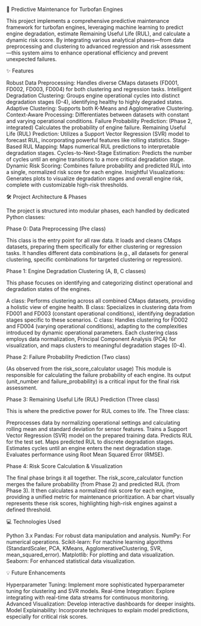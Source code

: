 🚀 Predictive Maintenance for Turbofan Engines

This project implements a comprehensive predictive maintenance framework for turbofan engines, leveraging machine learning to predict engine degradation, estimate Remaining Useful Life (RUL), and calculate a dynamic risk score. By integrating various analytical phases—from data preprocessing and clustering to advanced regression and risk assessment—this system aims to enhance operational efficiency and prevent unexpected failures.

✨ Features

Robust Data Preprocessing: Handles diverse CMaps datasets (FD001, FD002, FD003, FD004) for both clustering and regression tasks.
Intelligent Degradation Clustering: Groups engine operational cycles into distinct degradation stages (0-4), identifying healthy to highly degraded states.
Adaptive Clustering: Supports both K-Means and Agglomerative Clustering.
Context-Aware Processing: Differentiates between datasets with constant and varying operational conditions.
Failure Probability Prediction: (Phase 2, integrated) Calculates the probability of engine failure.
Remaining Useful Life (RUL) Prediction: Utilizes a Support Vector Regression (SVR) model to forecast RUL, incorporating powerful features like rolling statistics.
Stage-Based RUL Mapping: Maps numerical RUL predictions to interpretable degradation stages.
Cycles-to-Next-Stage Estimation: Predicts the number of cycles until an engine transitions to a more critical degradation stage.
Dynamic Risk Scoring: Combines failure probability and predicted RUL into a single, normalized risk score for each engine.
Insightful Visualizations: Generates plots to visualize degradation stages and overall engine risk, complete with customizable high-risk thresholds.

🛠️ Project Architecture & Phases

The project is structured into modular phases, each handled by dedicated Python classes:

Phase 0: Data Preprocessing (Pre class)

This class is the entry point for all raw data. It loads and cleans CMaps datasets, preparing them specifically for either clustering or regression tasks. It handles different data combinations (e.g., all datasets for general clustering, specific combinations for targeted clustering or regression).

Phase 1: Engine Degradation Clustering (A, B, C classes)

This phase focuses on identifying and categorizing distinct operational and degradation states of the engines.

A class: Performs clustering across all combined CMaps datasets, providing a holistic view of engine health.
B class: Specializes in clustering data from FD001 and FD003 (constant operational conditions), identifying degradation stages specific to these scenarios.
C class: Handles clustering for FD002 and FD004 (varying operational conditions), adapting to the complexities introduced by dynamic operational parameters. Each clustering class employs data normalization, Principal Component Analysis (PCA) for visualization, and maps clusters to meaningful degradation stages (0-4).

Phase 2: Failure Probability Prediction (Two class)

(As observed from the risk_score_calculator usage) This module is responsible for calculating the failure probability of each engine. Its output (unit_number and failure_probability) is a critical input for the final risk assessment.

Phase 3: Remaining Useful Life (RUL) Prediction (Three class)

This is where the predictive power for RUL comes to life. The Three class:

Preprocesses data by normalizing operational settings and calculating rolling mean and standard deviation for sensor features.
Trains a Support Vector Regression (SVR) model on the prepared training data.
Predicts RUL for the test set.
Maps predicted RUL to discrete degradation stages.
Estimates cycles until an engine enters the next degradation stage.
Evaluates performance using Root Mean Squared Error (RMSE).

Phase 4: Risk Score Calculation & Visualization

The final phase brings it all together. The risk_score_calculator function merges the failure probability (from Phase 2) and predicted RUL (from Phase 3). It then calculates a normalized risk score for each engine, providing a unified metric for maintenance prioritization. A bar chart visually represents these risk scores, highlighting high-risk engines against a defined threshold.

💻 Technologies Used

Python 3.x
Pandas: For robust data manipulation and analysis.
NumPy: For numerical operations.
Scikit-learn: For machine learning algorithms (StandardScaler, PCA, KMeans, AgglomerativeClustering, SVR, mean_squared_error).
Matplotlib: For plotting and data visualization.
Seaborn: For enhanced statistical data visualization.

💡 Future Enhancements

Hyperparameter Tuning: Implement more sophisticated hyperparameter tuning for clustering and SVR models.
Real-time Integration: Explore integrating with real-time data streams for continuous monitoring.
Advanced Visualization: Develop interactive dashboards for deeper insights.
Model Explainability: Incorporate techniques to explain model predictions, especially for critical risk scores.
